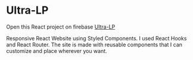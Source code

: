 # Ultra-LP

Open this React project on firebase [Ultra-LP](https://ultra-lp.web.app/)

Responsive React Website using Styled Components. I used React Hooks and React Router. The site is made with reusable components that I can customize and place wherever you want.